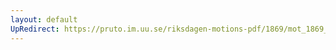 ```yaml
---
layout: default
UpRedirect: https://pruto.im.uu.se/riksdagen-motions-pdf/1869/mot_1869__ak__192/mot_1869__ak__192-002.pdf
---
```

